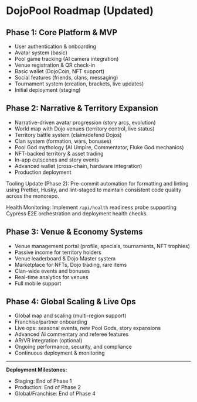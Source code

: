 # DojoPool Roadmap (Updated)

## Phase 1: Core Platform & MVP

- User authentication & onboarding
- Avatar system (basic)
- Pool game tracking (AI camera integration)
- Venue registration & QR check-in
- Basic wallet (DojoCoin, NFT support)
- Social features (friends, clans, messaging)
- Tournament system (creation, brackets, live updates)
- Initial deployment (staging)

## Phase 2: Narrative & Territory Expansion

- Narrative-driven avatar progression (story arcs, evolution)
- World map with Dojo venues (territory control, live status)
- Territory battle system (claim/defend Dojos)
- Clan system (formation, wars, bonuses)
- Pool God mythology (AI Umpire, Commentator, Fluke God mechanics)
- NFT-backed territory & asset trading
- In-app cutscenes and story events
- Advanced wallet (cross-chain, hardware integration)
- Production deployment

Tooling Update (Phase 2): Pre-commit automation for formatting and linting using Prettier, Husky, and lint-staged to maintain consistent code quality across the monorepo.

Health Monitoring: Implement `/api/health` readiness probe supporting Cypress E2E orchestration and deployment health checks.

## Phase 3: Venue & Economy Systems

- Venue management portal (profile, specials, tournaments, NFT trophies)
- Passive income for territory holders
- Venue leaderboard & Dojo Master system
- Marketplace for NFTs, Dojo trading, rare items
- Clan-wide events and bonuses
- Real-time analytics for venues
- Full mobile support

## Phase 4: Global Scaling & Live Ops

- Global map and scaling (multi-region support)
- Franchise/partner onboarding
- Live ops: seasonal events, new Pool Gods, story expansions
- Advanced AI commentary and referee features
- AR/VR integration (optional)
- Ongoing performance, security, and compliance
- Continuous deployment & monitoring

---

**Deployment Milestones:**

- Staging: End of Phase 1
- Production: End of Phase 2
- Global/Franchise: End of Phase 4
